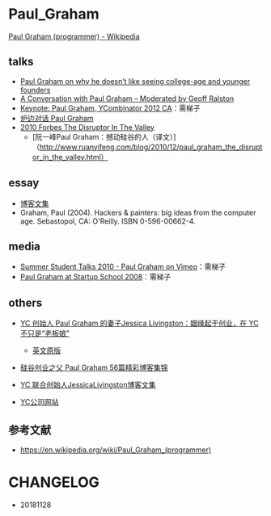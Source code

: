# Paul_Graham

[Paul Graham (programmer) - Wikipedia](https://en.wikipedia.org/wiki/Paul_Graham_(programmer))


## talks

- [Paul Graham on why he doesn’t like seeing college-age and younger founders](https://techcrunch.com/2018/09/01/paul-graham-on-why-he-doesnt-like-seeing-college-age-and-younger-founders/)
- [A Conversation with Paul Graham – Moderated by Geoff Ralston](https://blog.ycombinator.com/a-conversation-with-paul-graham-moderated-by-geoff-ralston/)
- [Keynote: Paul Graham, YCombinator 2012 CA](https://www.youtube.com/watch?v=R9ITLdmfdLI)：需梯子
- [炉边对话 Paul Graham](https://v.youku.com/v_show/id_XMTU4MjEwOTg0OA==.html?spm=a2h0k.11417342.soresults.dtitle)
- [2010 Forbes The Disruptor In The Valley](https://www.forbes.com/forbes/2010/1108/best-small-companies-10-y-combinator-paul-graham-disruptor.html#1877e20b25cf)
  - [阮一峰Paul Graham：撼动硅谷的人（译文）]（http://www.ruanyifeng.com/blog/2010/12/paul_graham_the_disruptor_in_the_valley.html）

## essay

- [博客文集](http://www.paulgraham.com/articles.html)
- Graham, Paul (2004). Hackers & painters: big ideas from the computer age. Sebastopol, CA: O'Reilly. ISBN 0-596-00662-4.


## media

- [Summer Student Talks 2010 - Paul Graham on Vimeo](https://vimeo.com/21139129)：需梯子
- [Paul Graham at Startup School 2008](https://www.youtube.com/watch?v=q7K0vRUKXKc)：需梯子

## others

- [YC 创始人 Paul Graham 的妻子Jessica Livingston：姻缘起于创业，在 YC 不只是“老板娘”](https://baijiahao.baidu.com/s?id=1606125400741064457&wfr=spider&for=pc&isFailFlag=1)
  - [英文原版](http://foundersatwork.posthaven.com/grow-the-puzzle-around-you)
  
- [硅谷创业之父 Paul Graham 56篇精彩博客集锦](https://36kr.com/p/5043113.html)

- [YC 联合创始人JessicaLivingston博客文集](http://foundersatwork.posthaven.com/)
- [YC公司网站](https://www.ycombinator.com/)

## 参考文献

- https://en.wikipedia.org/wiki/Paul_Graham_(programmer)

# CHANGELOG

- 20181128

